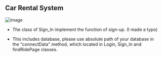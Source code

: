 ## Car Rental System

![image](https://github.com/Ellie-Y/CarRentalSystem/blob/master/Sample%20video.gif)


- The class of Sign_In implement the function of  sign-up. (I made a typo)

- This includes database, please use absolute path of your database in the "connectData" method, which located in Login, Sign_In and findRidePage classes.
